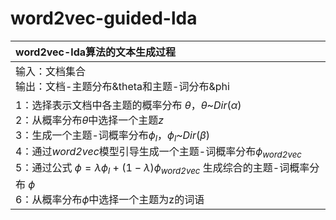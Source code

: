 # word2vec-guided-lda
|word2vec-lda算法的文本生成过程 |
|:----|
|输入：文档集合  <br> 输出：文档-主题分布&theta和主题-词分布&phi|
| 1：选择表示文档中各主题的概率分布 $\theta$，$\theta$\~*Dir*($\alpha$) <br> 2：从概率分布$\theta$中选择一个主题*z* <br> 3：生成一个主题-词概率分布$\phi$<sub>*l*</sub>，$\phi$<sub>*l*</sub>\~*Dir*($\beta$) <br> 4：通过*word2vec*模型引导生成一个主题-词概率分布$\phi$<sub>*word2vec*</sub> <br> 5：通过公式 $\phi=\lambda\phi$<sub>*l*</sub> + $(1-\lambda)\phi$<sub>*word2vec*</sub> 生成综合的主题-词概率分布 $\phi$ <br> 6：从概率分布$\phi$中选择一个主题为z的词语|
